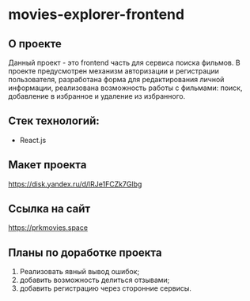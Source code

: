 # movies-explorer-frontend

## О проекте
Данный проект - это frontend часть для сервиса поиска фильмов.
В проекте предусмотрен механизм авторизации и регистрации пользователя, разработана форма для редактирования личной информации, реализована возможность работы с фильмами: поиск, добавление в избранное и удаление из избранного.

## Стек технологий:
- React.js

## Макет проекта
https://disk.yandex.ru/d/lRJe1FCZk7Glbg

## Ссылка на сайт
https://prkmovies.space

## Планы по доработке проекта 
1. Реализовать явный вывод ошибок;
2. добавить возможность делиться отзывами;
3. добавить регистрацию через сторонние сервисы.
